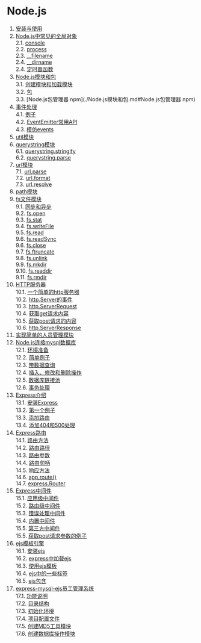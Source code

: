 # Node.js
1. [安装与使用](./安装与使用.md#安装与使用)    
2. [Node.js中常见的全局对象](./Node.js中常见的全局对象.md#nodejs中常见的全局对象)    
 2.1. [console](./Node.js中常见的全局对象.md#console)    
 2.2. [process](./Node.js中常见的全局对象.md#process)    
 2.3. [__filename](./Node.js中常见的全局对象.md#__filename)    
 2.4. [__dirname](./Node.js中常见的全局对象.md#__dirname)    
 2.4. [定时器函数](./Node.js中常见的全局对象.md#定时器函数)    
3. [Node.js模块和包](./Node.js模块和包.md#nodejs模块和包)    
 3.1. [创建模块和加载模块](./Node.js模块和包.md#创建模块和加载模块)    
 3.2. [包](./Node.js模块和包.md#包)    
 3.3. [Node.js包管理器 npm](./Node.js模块和包.md#Node.js包管理器 npm)    
4. [事件处理](./Node.js中的事件处理.md#nodejs中的事件处理)    
 4.1. [例子](./Node.js中的事件处理.md#一个简单的例子)    
 4.2. [EventEmitter常用API](./Node.js中的事件处理.md#eventemitter常用api)    
 4.3. [模仿events](./Node.js中的事件处理.md#模仿events)    
5. [util模块](./util模块.md#nodejs中util模块)    
6. [querystring模块](./querystring模块.md#querystring模块)    
 6.1. [querystring.stringify](./querystring模块.md#querystringstringify)    
 6.2. [querystring.parse](./querystring模块.md#querystringparse)    
7. [url模块](./url模块.md#url模块)    
 7.1. [url.parse](./url模块.md#urlparse)    
 7.2. [url.format](./url模块.md#urlformat)    
 7.3. [url.resolve](./url模块.md#urlresolve)    
8. [path模块](./path模块.md#path路径模块)    
9. [fs文件模块](./fs文件模块.md#fs文件系统模块)    
 9.1. [同步和异步](./fs文件模块.md#同步和异步)    
 9.2. [fs.open](./fs文件模块.md#fsopen)    
 9.3. [fs.stat](./fs文件模块.md#fsstat)    
 9.4. [fs.writeFile](./fs文件模块.md#fswriteFile)    
 9.5. [fs.read](./fs文件模块.md#fsread)    
 9.6. [fs.readSync](./fs文件模块.md#fsreadSync)    
 9.6. [fs.close](./fs文件模块.md#fsclose)    
 9.7. [fs.ftruncate](./fs文件模块.md#fsftruncate)    
 9.8. [fs.unlink](./fs文件模块.md#fsunlink)    
 9.9. [fs.mkdir](./fs文件模块.md#fsmkdir)    
 9.10. [fs.readdir](./fs文件模块.md#fsreaddir)    
 9.11. [fs.rmdir](./fs文件模块.md#fsrmdir)    
10. [HTTP服务器](./HTTP服务器.md#http服务器)    
 10.1. [一个简单的http服务器](./HTTP服务器.md#一个简单的http服务器)    
 10.2. [http.Server的事件](./HTTP服务器.md#httpserver的事件)    
 10.3. [http.ServerRequest](./HTTP服务器.md#httpserverrequest)    
 10.4. [获取get请求内容](./HTTP服务器.md#获取get请求内容)    
 10.5. [获取post请求的内容](./HTTP服务器.md#获取post请求的内容)    
 10.6. [http.ServerResponse](./HTTP服务器.md#httpserverresponse)    
11. [实现简单的人员管理模块](./实现简单的人员管理模块.md#实现简单的人员管理模块)    
12. [Node.js连接mysql数据库](./Node.js连接mysql数据库.md#nodejs连接mysql数据库)    
 12.1. [环境准备](./Node.js连接mysql数据库.md#环境准备)    
 12.2. [简单例子](./Node.js连接mysql数据库.md#简单例子)    
 12.3. [带数据查询](./Node.js连接mysql数据库.md#带数据查询)    
 12.4. [插入、修改和删除操作](./Node.js连接mysql数据库.md#插入修改和删除操作)    
 12.5. [数据库链接池](./Node.js连接mysql数据库.md#数据库链接池)    
 12.6. [事务处理](./Node.js连接mysql数据库.md#事务处理)    
13. [Express介绍](./Express开始.md#express介绍)    
 13.1. [安装Express](./Express开始.md#安装express)    
 13.2. [第一个例子](./Express开始.md#第一个例子)    
 13.3. [添加路由](./Express开始.md#添加路由)    
 13.4. [添加404和500处理](./Express开始.md#添加404和500处理)    
14. [Express路由](./Express路由.md#express路由)    
 14.1. [路由方法](./Express路由.md#路由方法)    
 14.2. [路由路径](./Express路由.md#路由路径)    
 14.3. [路由参数](./Express路由.md#路由参数)    
 14.4. [路由句柄](./Express路由.md#路由句柄)    
 14.5. [响应方法](./Express路由.md#响应方法)    
 14.6. [app.route()](./Express路由.md#approute)    
 14.7. [express.Router](./Express路由.md#expressrouter)    
15. [Express中间件](./Express中间件.md#express中间件)    
 15.1. [应用级中间件](./Express中间件.md#应用级中间件)    
 15.2. [路由级中间件](./Express中间件.md#路由级中间件)    
 15.3. [错误处理中间件](./Express中间件.md#错误处理中间件)    
 15.4. [内置中间件](./Express中间件.md#内置中间件)    
 15.5. [第三方中间件](./Express中间件.md#第三方中间件)    
 15.5. [获取post请求参数的例子](./Express中间件.md#获取post请求参数的例子)    
16. [ejs模板引擎](./ejs模板引擎.md#ejs模板引擎)    
 16.1. [安装ejs](./ejs模板引擎.md#安装ejs)    
 16.2. [express中加载ejs](./ejs模板引擎.md#express中加载ejs)    
 16.3. [使用ejs模板](./ejs模板引擎.md#使用ejs模板)    
 16.4. [ejs中的一些标签](./ejs模板引擎.md#ejs中的一些标签)    
 16.5. [ejs包含](./ejs模板引擎.md#ejs包含)    
17. [express-mysql-ejs员工管理系统](./express-mysql-ejs员工管理系统.md#express-mysql-ejs员工管理系统)    
 17.1. [功能说明](./express-mysql-ejs员工管理系统.md#功能说明)    
 17.2. [目录结构](./express-mysql-ejs员工管理系统.md#目录结构)    
 17.3. [初始化环境](./express-mysql-ejs员工管理系统.md#初始化环境)    
 17.4. [项目配置文件](./express-mysql-ejs员工管理系统.md#项目配置文件)    
 17.5. [创建MD5工具模块](./express-mysql-ejs员工管理系统.md#创建md5工具模块)    
 17.6. [创建数据库操作模块](./express-mysql-ejs员工管理系统.md#创建数据库操作模块)    
